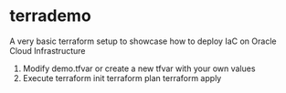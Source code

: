 # terrademo
A very basic terraform setup to showcase how to deploy IaC on Oracle Cloud Infrastructure

1. Modify demo.tfvar or create a new tfvar with your own values
2. Execute 
terraform init
terraform plan
terraform apply

